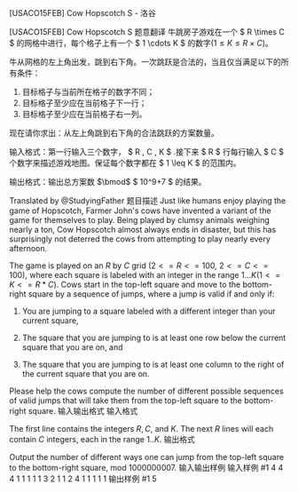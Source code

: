 



[USACO15FEB] Cow Hopscotch S - 洛谷














[USACO15FEB] Cow Hopscotch S
题意翻译
牛跳房子游戏在一个  $ R \times C $  的网格中进行，每个格子上有一个  $ 1 \cdots K $  的数字$(  1 \leq K \leq R \times C  )$。

牛从网格的左上角出发，跳到右下角。一次跳跃是合法的，当且仅当满足以下的所有条件：
1. 目标格子与当前所在格子的数字不同；
2. 目标格子至少应在当前格子下一行；
3. 目标格子至少应在当前格子右一列。

现在请你求出：从左上角跳到右下角的合法跳跃的方案数量。

输入格式：第一行输入三个数字，  $ R , C , K $  .接下来  $ R $  行每行输入  $ C $ 个数字来描述游戏地图。保证每个数字都在  $ 1 \leq K $  的范围内。

输出格式：输出总方案数  $\bmod$   $ 10^9+7 $  的结果。

Translated by @StudyingFather 
题目描述
Just like humans enjoy playing the game of Hopscotch, Farmer John's cows have invented a variant of the game for themselves to play. Being played by clumsy animals weighing nearly a ton, Cow Hopscotch almost always ends in disaster, but this has surprisingly not deterred the cows from attempting to play nearly every afternoon.

The game is played on an $R$ by $C$ grid $(2 <= R <= 100,$ $2 <= C <= 100)$, where each square is labeled with an integer in the range $1...K (1 <= K <= R * C)$. Cows start in the top-left square and move to the bottom-right square by a sequence of jumps, where a jump is valid if and only if:

1. You are jumping to a square labeled with a different integer than your current square,

2. The square that you are jumping to is at least one row below the current square that you are on, and

3. The square that you are jumping to is at least one column to the right of the current square that you are on.

Please help the cows compute the number of different possible sequences of valid jumps that will take them from the top-left square to the bottom-right square.
输入输出格式
输入格式

The first line contains the integers $R, C,$ and $K$. The next $R$ lines will each contain $C$ integers, each in the range $1..K$.
输出格式

Output the number of different ways one can jump from the top-left square to the bottom-right square, mod $1000000007$. 
输入输出样例
输入样例 #1
4 4 4
1 1 1 1
1 3 2 1
1 2 4 1
1 1 1 1
输出样例 #1
5






